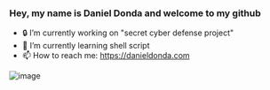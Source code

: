 ### Hey, my name is Daniel Donda and welcome to my github 

- 🔒 I’m currently working on "secret cyber defense project"
- 🌱 I’m currently learning shell script
- 📫 How to reach me: 
  https://danieldonda.com

![image]({https://hits.seeyoufarm.com/api/count/incr/badge.svg?url=https%3A%2F%2Fgithub.com%2F{danieldonda}1212%2Fhit-counter})
